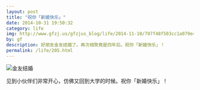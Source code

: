 ```yaml
---
layout: post
title: "祝你「新婚快乐」"
date: 2014-10-31 19:50:32
category: life
img: http://www.gfzj.us/gfzjus_blog/life/2014-11-10/707f48f503cc1a079e40279ace535b18.jpg
by: gf
description: 好朋友金友结婚了。再次相聚竟是四年后。祝你「新婚快乐」！
permalink: /life/205.html
---
```

![金友结婚][707f48f503cc1a079e40279ace535b18.jpg]

见到小伙伴们非常开心，仿佛又回到大学的时候。祝你「新婚快乐」！


[707f48f503cc1a079e40279ace535b18.jpg]: http://www.gfzj.us/gfzjus_blog/life/2014-11-10/707f48f503cc1a079e40279ace535b18.jpg